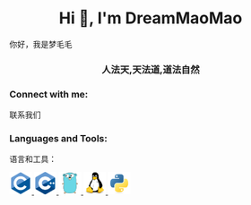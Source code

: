 <h1 align="center">Hi 👋, I'm DreamMaoMao</h1>
你好，我是梦毛毛

<h3 align="center">人法天,天法道,道法自然</h3>

<h3 align="left">Connect with me:</h3>
联系我们

<p align="left">
</p>

<h3 align="left">Languages and Tools:</h3>
语言和工具：

<p align="left"> <a href="https://www.cprogramming.com/" target="_blank" rel="noreferrer"> <img src="https://raw.githubusercontent.com/devicons/devicon/master/icons/c/c-original.svg" alt="c" width="40" height="40"/> </a> <a href="https://www.w3schools.com/cpp/" target="_blank" rel="noreferrer"> <img src="https://raw.githubusercontent.com/devicons/devicon/master/icons/cplusplus/cplusplus-original.svg" alt="cplusplus" width="40" height="40"/> </a> <a href="https://golang.org" target="_blank" rel="noreferrer"> <img src="https://raw.githubusercontent.com/devicons/devicon/master/icons/go/go-original.svg" alt="go" width="40" height="40"/> </a> <a href="https://www.linux.org/" target="_blank" rel="noreferrer"> <img src="https://raw.githubusercontent.com/devicons/devicon/master/icons/linux/linux-original.svg" alt="linux" width="40" height="40"/> </a> <a href="https://www.python.org" target="_blank" rel="noreferrer"> <img src="https://raw.githubusercontent.com/devicons/devicon/master/icons/python/python-original.svg" alt="python" width="40" height="40"/> </a> </p>
<ccplusplusgolinuximg src=”https://raw.githubusercontent.com/devicons/devicon/master/icons/python/python-original。svg”alt=“python”width=“40”height=“40”/>
